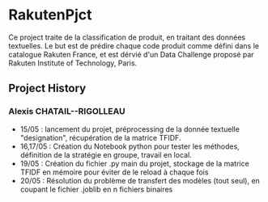 # RakutenPjct

Ce project traite de la classification de produit, en traitant des données textuelles. Le but est de prédire chaque code produit comme défini dans le catalogue Rakuten France, et est dérvié d'un Data Challenge proposé par Rakuten Institute of Technology, Paris.

## Project History
### Alexis CHATAIL--RIGOLLEAU
- 15/05 : lancement du projet, préprocessing de la donnée textuelle "designation", récupération de la matrice TFIDF.
- 16,17/05 : Création du Notebook python pour tester les méthodes, définition de la stratégie en groupe, travail en local.
- 19/05 : Création du fichier .py main du projet, stockage de la matrice TFIDF en mémoire pour éviter de le reload à chaque fois
- 20/05 : Résolution du problème de transfert des modèles (tout seul), en coupant le fichier .joblib en n fichiers binaires 
